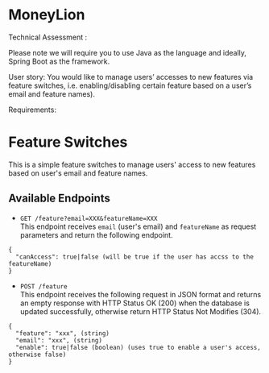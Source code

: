 # MoneyLion
Technical Assessment :


Please note we will require you to use Java as the language and ideally, Spring Boot as the framework.


User story:
You would like to manage users’ accesses to new features via feature switches,
i.e. enabling/disabling certain feature based on a user’s email and feature names).

Requirements:
# Feature Switches
This is a simple feature switches to manage users' access to new features based on user's email and feature names.

## Available Endpoints
- ```GET /feature?email=XXX&featureName=XXX```  
This endpoint receives `email` (user's email) and `featureName` as request parameters and return the following endpoint.
```
{
  "canAccess": true|false (will be true if the user has accss to the featureName)
}
```

- `POST /feature`  
This endpoint receives the following request in JSON format and returns an empty response
with HTTP Status OK (200) when the database is updated successfully, otherwise return HTTP
Status Not Modifies (304).
```
{
  "feature": "xxx", (string)
  "email": "xxx", (string)
  "enable": true|false (boolean) (uses true to enable a user's access, otherwise false)
}
```
